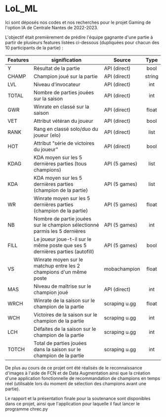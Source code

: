 # LoL_ML
Ici sont déposés nos codes et nos recherches pour le projet Gaming de l'option IA de Centrale Nantes de 2022-2023.

L'objectif était premièrement de prédire l'équipe gagnante d'une partie à partir de plusieurs features listées ci-dessous (dupliquées pour chacun des 10 participants de la partie) :

| Features | signification                                                            | Source         | Type   |
|----------|--------------------------------------------------------------------------|----------------|:--------:|
| Y        | Résultat de la partie                                                    | API (direct)   | bool   |
| CHAMP    | Champion joué sur la partie                                              | API (direct)   | string |
| LVL      | Niveau d'invocateur                                                      | API (direct)   | int    |
| TOTAL    | Nombre de parties jouées sur la saison                                    | API (direct)   | int    |
| GWR      | Winrate en classé sur la saison                                          | API (direct)   | float  |
| VET      | Attribut vétéran du joueur                                               | API (direct)   | bool   |
| RANK     | Rang en classé solo/duo du joueur (elo)                                  | API (direct)   | list   |
| HOT      | Attribut "série de victoires du joueur"                                  | API (direct)   | bool   |
| KDAG     | KDA moyen sur les 5 dernières parties (tous champions)                   | API (5 games)  | list   |
| KDA      | KDA moyen sur les 5 dernières parties (champion de la partie)            | API (5 games)  | list   |
| WR       | Winrate moyen sur les 5 dernières parties (champion de la partie)        | API (5 games)  | float  |
| NB       | Nombre de partie jouées sur le champion sélectionné parmis les 5 dernières | API (5 games)  | int    |
| FILL     | Le joueur joue-t-il sur le même poste que ses 5 dernières parties (autofill)    | API (5 games)  | bool   |
| VS       | Winrate moyen sur le matchup entre les 2 champions d'un même poste        | mobachampion   | float  |
| MAS      | Niveau de maîtrise sur le champion joué                                  | API (direct)   | int    |
| WRCH     | Winrate de la saison sur le champion de la partie                        | scraping u.gg | float  |
| WCH      | Victoires de la saison sur le champion de la partie                      | scraping u.gg | int    |
| LCH      | Défaites de la saison sur le champion de la partie                       | scraping u.gg | int    |
| TOTCH    | Total de parties jouées dans la saison sur le champion de la partie      | scraping u.gg | int    |

De plus au cours de ce projet ont été réalisés de le reconnaissance d'images à l'aide de FCN et de Data Augmentation ainsi que la création d'une application fonctionnelle de recommandation de champions en temps réel (utilisable lors du moment de sélection des champions avant une partie).

Le rapport et la présentation finale pour la soutenance sont disponibles dans ce projet, ainsi que l'application pour laquelle il faut lancer le programme chrec.py

